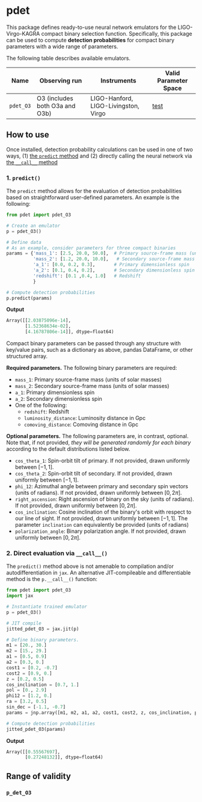 # pdet

This package defines ready-to-use neural network emulators for the LIGO-Virgo-KAGRA compact binary selection function.
Specifically, this package can be used to compute **detection probabilities** for compact binary parameters with a wide range of parameters.

The following table describes available emulators.

| Name | Observing run | Instruments | Valid Parameter Space |
| ---- | ------------- | ----------- | --------------------- |
| `pdet_O3` | O3 (includes both O3a and O3b) | LIGO-Hanford, LIGO-Livingston, Virgo | [test](#p_det_O3)

## How to use

Once installed, detection probability calculations can be used in one of two ways, (1) [the `predict` method](#1-predict) and (2) directly calling the neural network via [the `__call__` method](#1-predict) 

### 1. `predict()`

The `predict` method allows for the evaluation of detection probabilities based on straightforward user-defined parameters.
An example is the following:

```python
from pdet import pdet_O3

# Create an emulator
p = pdet_O3()

# Define data
# As an example, consider parameters for three compact binaries
params = {'mass_1': [2.5, 20.0, 50.0],  # Primary source-frame mass (units Msun)
          'mass_2': [1.2, 20.0, 10.0],   # Secondary source-frame mass (units Msun)
          'a_1': [0.0, 0.2, 0.3],       # Primary dimensionless spin
          'a_2': [0.1, 0.4, 0.2],       # Secondary dimensionless spin
          'redshift': [0.1 ,0.4, 1.0]   # Redshift
          }

# Compute detection probabilities
p.predict(params)
```
**Output**
```python
Array([[2.03875096e-14],
       [1.52368634e-02],
       [4.16787806e-14]], dtype=float64)
```

Compact binary parameters can be passed through any structure with key/value pairs, such as a dictionary as above, pandas DataFrame, or other structured array.

**Required parameters.** The following binary parameters are required:

   * `mass_1`: Primary source-frame mass (units of solar masses)
   * `mass_2`: Secondary source-frame mass (units of solar masses)
   * `a_1`: Primary dimensionless spin
   * `a_2`: Secondary dimensionless spin
   * One of the following:
      * `redshift`: Redshift
      * `luminosity_distance`: Luminosity distance in Gpc
      * `comoving_distance`: Comoving distance in Gpc

**Optional parameters.**
The following parameters are, in contrast, optional.
Note that, if not provided, *they will be generated randomly for each binary* according to the default distributions listed below.

   * `cos_theta_1`: Spin-orbit tilt of primary. If not provided, drawn uniformly between $`[-1,1]`$.
   * `cos_theta_2`: Spin-orbit tilt of secondary. If not provided, drawn uniformly between $`[-1,1]`$.
   * `phi_12`: Azimuthal angle between primary and secondary spin vectors (units of radians). If not provided, drawn uniformly between $`[0,2\pi]`$.
   * `right_ascension`: Right ascension of binary on the sky (units of radians). If not provided, drawn uniformly between $`[0,2\pi]`$.
   * `cos_inclination`: Cosine inclination of the binary's orbit with respect to our line of sight. If not provided, drawn uniformly between $`[-1,1]`$. The parameter `inclination` can equivalently be provided (units of radians)
   * `polarization_angle`: Binary polarization angle. If not provided, drawn uniformly between $`[0,2\pi]`$.

### 2. Direct evaluation via `__call__()`

The `predict()` method above is not amenable to compilation and/or autodifferentiation in `jax`.
An alternative JIT-compileable and differentiable method is the `p.__call__()` function:

```python
from pdet import pdet_O3
import jax

# Instantiate trained emulator
p = pdet_O3()

# JIT compile
jitted_pdet_O3 = jax.jit(p)

# Define binary parameters.
m1 = [20., 30.]
m2 = [15., 29.]
a1 = [0.5, 0.9]
a2 = [0.3, 0.]
cost1 = [0.2, -0.7]
cost2 = [0.9, 0.]
z = [0.2, 0.5]
cos_inclination = [0.7, 1.]
pol = [0., 2.9]
phi12 = [1.2, 0.]
ra = [3.2, 0.5]
sin_dec = [-1.1, -0.7]
params = jnp.array([m1, m2, a1, a2, cost1, cost2, z, cos_inclination, pol, phi12, ra, sin_dec])

# Compute detection probabilities
jitted_pdet_O3(params)
```
**Output**
```python
Array([[0.55567697],
       [0.27248132]], dtype=float64)
```

## Range of validity

### `p_det_O3`
